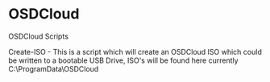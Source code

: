 # OSDCloud
OSDCloud Scripts

Create-ISO - This is a script which will create an OSDCloud ISO which could be written to a bootable USB Drive, ISO's will be found here currently C:\ProgramData\OSDCloud